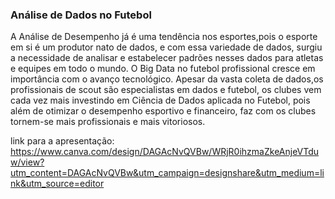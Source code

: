 ### Análise de Dados no Futebol 

A Análise de Desempenho já é uma tendência nos esportes,pois o esporte em si é um produtor nato de dados, e com essa variedade de dados, surgiu a necessidade de analisar e estabelecer padrões nesses dados para atletas e equipes em todo o mundo.
O Big Data no futebol profissional cresce em importância com o avanço tecnológico. Apesar da vasta coleta de dados,os profissionais de scout são especialistas em dados e futebol, os clubes vem cada vez mais investindo em Ciência de Dados aplicada no Futebol, pois além de otimizar o desempenho esportivo e financeiro, faz com os clubes tornem-se mais profissionais e mais vitoriosos.

link para a apresentação:
https://www.canva.com/design/DAGAcNvQVBw/WRjR0ihzmaZkeAnjeVTduw/view?utm_content=DAGAcNvQVBw&utm_campaign=designshare&utm_medium=link&utm_source=editor
